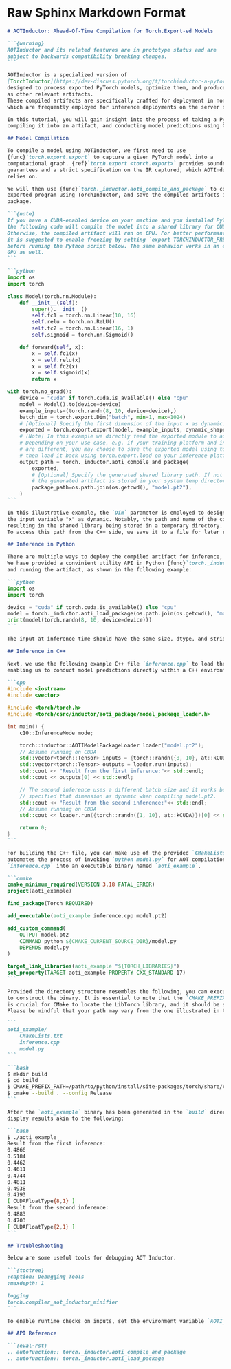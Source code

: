 # Raw Sphinx Markdown Format

````markdown
# AOTInductor: Ahead-Of-Time Compilation for Torch.Export-ed Models

```{warning}
AOTInductor and its related features are in prototype status and are
subject to backwards compatibility breaking changes.
```

AOTInductor is a specialized version of
[TorchInductor](https://dev-discuss.pytorch.org/t/torchinductor-a-pytorch-native-compiler-with-define-by-run-ir-and-symbolic-shapes/747),
designed to process exported PyTorch models, optimize them, and produce shared libraries as well
as other relevant artifacts.
These compiled artifacts are specifically crafted for deployment in non-Python environments,
which are frequently employed for inference deployments on the server side.

In this tutorial, you will gain insight into the process of taking a PyTorch model, exporting it,
compiling it into an artifact, and conducting model predictions using C++.

## Model Compilation

To compile a model using AOTInductor, we first need to use
{func}`torch.export.export` to capture a given PyTorch model into a
computational graph. {ref}`torch.export <torch.export>` provides soundness
guarantees and a strict specification on the IR captured, which AOTInductor
relies on.

We will then use {func}`torch._inductor.aoti_compile_and_package` to compile the
exported program using TorchInductor, and save the compiled artifacts into one
package.

```{note}
If you have a CUDA-enabled device on your machine and you installed PyTorch with CUDA support,
the following code will compile the model into a shared library for CUDA execution.
Otherwise, the compiled artifact will run on CPU. For better performance during CPU inference,
it is suggested to enable freezing by setting `export TORCHINDUCTOR_FREEZING=1`
before running the Python script below. The same behavior works in an environment with Intel®
GPU as well.
```

```python
import os
import torch

class Model(torch.nn.Module):
    def __init__(self):
        super().__init__()
        self.fc1 = torch.nn.Linear(10, 16)
        self.relu = torch.nn.ReLU()
        self.fc2 = torch.nn.Linear(16, 1)
        self.sigmoid = torch.nn.Sigmoid()

    def forward(self, x):
        x = self.fc1(x)
        x = self.relu(x)
        x = self.fc2(x)
        x = self.sigmoid(x)
        return x

with torch.no_grad():
    device = "cuda" if torch.cuda.is_available() else "cpu"
    model = Model().to(device=device)
    example_inputs=(torch.randn(8, 10, device=device),)
    batch_dim = torch.export.Dim("batch", min=1, max=1024)
    # [Optional] Specify the first dimension of the input x as dynamic.
    exported = torch.export.export(model, example_inputs, dynamic_shapes={"x": {0: batch_dim}})
    # [Note] In this example we directly feed the exported module to aoti_compile_and_package.
    # Depending on your use case, e.g. if your training platform and inference platform
    # are different, you may choose to save the exported model using torch.export.save and
    # then load it back using torch.export.load on your inference platform to run AOT compilation.
    output_path = torch._inductor.aoti_compile_and_package(
        exported,
        # [Optional] Specify the generated shared library path. If not specified,
        # the generated artifact is stored in your system temp directory.
        package_path=os.path.join(os.getcwd(), "model.pt2"),
    )
```

In this illustrative example, the `Dim` parameter is employed to designate the first dimension of
the input variable "x" as dynamic. Notably, the path and name of the compiled library remain unspecified,
resulting in the shared library being stored in a temporary directory.
To access this path from the C++ side, we save it to a file for later retrieval within the C++ code.

## Inference in Python

There are multiple ways to deploy the compiled artifact for inference, and one of that is using Python.
We have provided a convinient utility API in Python {func}`torch._inductor.aoti_load_package` for loading
and running the artifact, as shown in the following example:

```python
import os
import torch

device = "cuda" if torch.cuda.is_available() else "cpu"
model = torch._inductor.aoti_load_package(os.path.join(os.getcwd(), "model.pt2"))
print(model(torch.randn(8, 10, device=device)))
```

The input at inference time should have the same size, dtype, and stride as the input at export time.

## Inference in C++

Next, we use the following example C++ file `inference.cpp` to load the compiled artifact,
enabling us to conduct model predictions directly within a C++ environment.

```cpp
#include <iostream>
#include <vector>

#include <torch/torch.h>
#include <torch/csrc/inductor/aoti_package/model_package_loader.h>

int main() {
    c10::InferenceMode mode;

    torch::inductor::AOTIModelPackageLoader loader("model.pt2");
    // Assume running on CUDA
    std::vector<torch::Tensor> inputs = {torch::randn({8, 10}, at::kCUDA)};
    std::vector<torch::Tensor> outputs = loader.run(inputs);
    std::cout << "Result from the first inference:"<< std::endl;
    std::cout << outputs[0] << std::endl;

    // The second inference uses a different batch size and it works because we
    // specified that dimension as dynamic when compiling model.pt2.
    std::cout << "Result from the second inference:"<< std::endl;
    // Assume running on CUDA
    std::cout << loader.run({torch::randn({1, 10}, at::kCUDA)})[0] << std::endl;

    return 0;
}
```

For building the C++ file, you can make use of the provided `CMakeLists.txt` file, which
automates the process of invoking `python model.py` for AOT compilation of the model and compiling
`inference.cpp` into an executable binary named `aoti_example`.

```cmake
cmake_minimum_required(VERSION 3.18 FATAL_ERROR)
project(aoti_example)

find_package(Torch REQUIRED)

add_executable(aoti_example inference.cpp model.pt2)

add_custom_command(
    OUTPUT model.pt2
    COMMAND python ${CMAKE_CURRENT_SOURCE_DIR}/model.py
    DEPENDS model.py
)

target_link_libraries(aoti_example "${TORCH_LIBRARIES}")
set_property(TARGET aoti_example PROPERTY CXX_STANDARD 17)
```

Provided the directory structure resembles the following, you can execute the subsequent commands
to construct the binary. It is essential to note that the `CMAKE_PREFIX_PATH` variable
is crucial for CMake to locate the LibTorch library, and it should be set to an absolute path.
Please be mindful that your path may vary from the one illustrated in this example.

```
aoti_example/
    CMakeLists.txt
    inference.cpp
    model.py
```

```bash
$ mkdir build
$ cd build
$ CMAKE_PREFIX_PATH=/path/to/python/install/site-packages/torch/share/cmake cmake ..
$ cmake --build . --config Release
```

After the `aoti_example` binary has been generated in the `build` directory, executing it will
display results akin to the following:

```bash
$ ./aoti_example
Result from the first inference:
0.4866
0.5184
0.4462
0.4611
0.4744
0.4811
0.4938
0.4193
[ CUDAFloatType{8,1} ]
Result from the second inference:
0.4883
0.4703
[ CUDAFloatType{2,1} ]
```

## Troubleshooting

Below are some useful tools for debugging AOT Inductor.

```{toctree}
:caption: Debugging Tools
:maxdepth: 1

logging
torch.compiler_aot_inductor_minifier
```

To enable runtime checks on inputs, set the environment variable `AOTI_RUNTIME_CHECK_INPUTS` to 1. This will raise a `RuntimeError` if the inputs to the compiled model differ in size, data type, or strides from those used during export.

## API Reference

```{eval-rst}
.. autofunction:: torch._inductor.aoti_compile_and_package
.. autofunction:: torch._inductor.aoti_load_package
````
````
